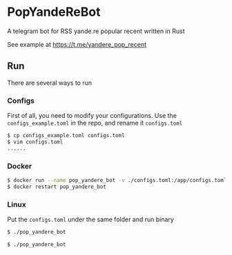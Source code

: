 # PopYandeReBot

A telegram bot for RSS yande.re popular recent written in Rust

See example at https://t.me/yandere_pop_recent

## Run

There are several ways to run

### Configs

First of all, you need to modify your configurations. Use the `configs_example.toml` in the repo, and rename it `configs.toml`

```bash
$ cp configs_example.toml configs.toml
$ vim configs.toml
......
```

### Docker

```bash
$ docker run --name pop_yandere_bot -v ./configs.toml:/app/configs.toml hexsix/pop_yandere_bot:latest
$ docker restart pop_yandere_bot
```

### Linux

Put the `configs.toml` under the same folder and run binary

```bash
$ ./pop_yandere_bot
```


```bash
$ ./pop_yandere_bot
```
